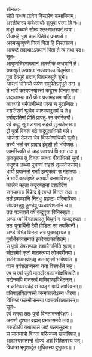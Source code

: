 शौनकः-  
सौते कथय तत्वेन विस्तरेण कथामिमाम्।  
अस्तीकस्य कवेःसाधोः शुश्रूषा परमा हि नः॥  
मधुरं कथ्यते सौम्य श्लक्ष्णाक्षरपदं त्वया।  
प्रीयामहे भृशं तात पितेवेदं प्रभाषसे॥  
अस्मच्छुश्रूषणे नित्यं पिता हि निरतस्तव।  
आचष्टे तद्यथाऽऽख्यानं पिता ते त्वं तथा वद॥  
सूत-  
आयुष्मन्निदमाख्यानं आस्तीकं कथयामि ते।  
यथाश्रुतं कथयतः सकाशाच्च पितुर्मया॥  
पुरा देवयुगे ब्रह्मन् पितामहसुते शुभे।  
आस्तां भगिन्यौ रूपेण समुपेतेऽद्भुते तदा ॥  
ते भार्ये कश्यपस्यास्तां कद्रूश्च विनता तथा।  
प्रादात्ताभ्यां वरौ प्रीतः प्रजामहसमः पतिः॥  
काश्यपो धर्मपत्नीभ्यां परया च मुदान्वितः।  
वरातिसर्गं श्रुत्वैव काश्यपादुत्तमं च ते॥  
हर्षादप्रतिमां प्रीतिं प्रापतुः स्म वरस्त्रियौ।  
वव्रे कद्रूः सुतान्नागान् सहस्रं तुल्यतेजसः॥  
द्वौ पुत्रौ विनता वव्रे कद्रूपुत्राधिकौ बले।  
ओजसा तेजसा चैव विक्रमेणाधिकौ सुतौ॥  
तस्यै भर्ता वरं प्रादाद् ईदृशौ तौ भविष्यतः।  
एवमस्त्विति तं चाह काश्यपं विनता तदा॥  
कृतकृत्या तु विनता लब्ध्वा वीर्याधिकौ सुतौ।  
कद्रूश्च लब्ध्वा पुत्राणां सहस्रं तुल्यतेजसाम्॥  
धार्यौ प्रयत्नतो गर्भाौ इत्युक्त्वा स महातपाः।  
ते भार्ये वरसंहृष्टे कश्यपो वनमाविशत्॥  
कालेन महता कद्रूरण्डानां दशतीर्दश  
जनयामास विप्रेन्द्र द्वे त्वण्डे विनता तदा ॥  
ततोऽप्यण्डानि निदधुः प्रहृष्टाः परिचारिकाः।  
सोपवस्तुषु कुण्डेषु पञ्चवर्षशतानि च॥  
ततः पञ्चशते वर्षे कद्रूपुत्रा विनिस्सृताः।  
अण्डाभ्यां विनतायास्तु मिथुनं न नाप्यदृश्यत ॥  
ततः पुत्रार्थिनी देवी व्रीडिता सा तपस्विनी।  
अण्डं बिभेद विनता तत्र पुत्रमदृश्यत॥  
पूर्वार्धकायसम्पन्नं इतरेणाप्रकाशितम्।  
स पुत्रो रोषसम्पन्नः शशापैनामिति श्रुतम्॥  
सोऽहमेवं कृतो मातस्त्वया लोभपरीतया।  
शरीरेणासमग्रोऽद्य तस्माद्दासी भविष्यसि ॥  
पञ्च वर्षशतान्यस्या यया विस्पर्धसे सह।  
एष च त्वां सुतो मातर्दास्यकान्मोक्षयिष्यति॥  
यद्येनमपि मातस्त्वं मामिवाण्डविभेदनात्।  
न करिष्यस्यदेहं वा व्यङ्गं वापि तपस्विनम्॥  
प्रतिपालयितव्यस्ते जन्मकालोऽस्य धीरया।  
विशिष्टं फलमीप्सन्त्या पञ्चवर्षशतात्परम्॥  
सूतः-  
एवं शप्त्वा ततः पुत्रो विनतामन्तरिक्षगः।  
अरुणो दृश्यत ब्रह्मन् प्रभातसमये तदा॥  
गरुडोऽपि यथाकालं जज्ञे पन्नगसूदनः।  
स जातमात्रो विनतां परित्यज्य खमाविशत्॥  
आदास्यन्नात्मनो भोज्यं अन्नं विहितमस्य यत्।  
विधात्रा भृगुशार्दूल क्षुधितस्य बुभुक्षतः॥॥  
